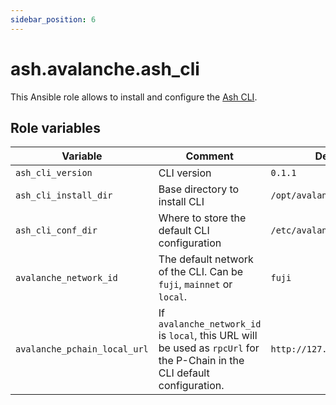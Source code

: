 ```yaml
---
sidebar_position: 6
---
```


# ash.avalanche.ash_cli

This Ansible role allows to install and configure the [Ash CLI](/docs/toolkit/ash-cli/introduction).

## Role variables

| Variable                     | Comment                                                                                                                   | Default value                    |
| ---------------------------- | ------------------------------------------------------------------------------------------------------------------------- | -------------------------------- |
| `ash_cli_version`            | CLI version                                                                                                               | `0.1.1`                          |
| `ash_cli_install_dir`        | Base directory to install CLI                                                                                             | `/opt/avalanche/ash-cli`         |
| `ash_cli_conf_dir`           | Where to store the default CLI configuration                                                                              | `/etc/avalanche/ash-cli/conf`    |
| `avalanche_network_id`       | The default network of the CLI. Can be `fuji`, `mainnet` or `local`.                                                      | `fuji`                           |
| `avalanche_pchain_local_url` | If `avalanche_network_id` is `local`, this URL will be used as `rpcUrl` for the P-Chain in the CLI default configuration. | `http://127.0.0.1:9650/ext/bc/P` |
